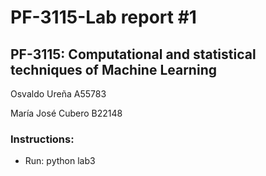 # PF-3115-Lab report #1

## PF-3115: Computational and statistical techniques of Machine Learning

Osvaldo Ureña  A55783

María José Cubero B22148

### Instructions:

- Run: python lab3
